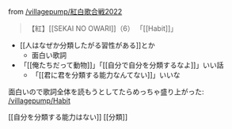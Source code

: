 
from [/villagepump/紅白歌合戦2022](https://scrapbox.io/villagepump/紅白歌合戦2022)
>  【紅】[[SEKAI NO OWARI]]（6）
>  「[[Habit]]」
- [[人はなぜか分類したがる習性がある]]とか
    - 面白い歌詞
- 「[[俺たちだって動物]]」「[[自分で自分を分類するなよ]]」いい話
    - 「[[君に君を分類する能力なんてない]]」いいな

面白いので歌詞全体を読もうとしてたらめっちゃ盛り上がった: [/villagepump/Habit](https://scrapbox.io/villagepump/Habit)


[[自分を分類する能力はない]]
[[分類]]
